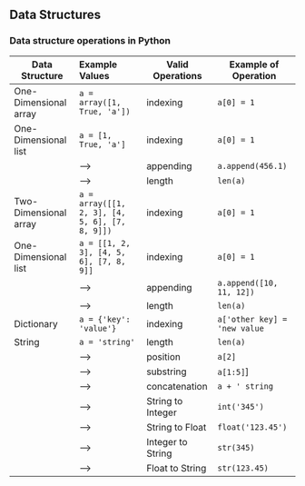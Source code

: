 Data Structures
----------------------

### Data structure operations in Python

|Data Structure|Example Values|Valid Operations|Example of Operation|
|--------------|:-------------|----------------|--------------------|
|One-Dimensional array|`a = array([1, True, 'a'])`|indexing|`a[0] = 1`|
|One-Dimensional list|`a = [1, True, 'a']`|indexing|`a[0] = 1`|
||-->|appending|`a.append(456.1)`|
||-->|length|`len(a)`|
|Two-Dimensional array|`a = array([[1, 2, 3], [4, 5, 6], [7, 8, 9]])`|indexing|`a[0] = 1`|
|One-Dimensional list|`a = [[1, 2, 3], [4, 5, 6], [7, 8, 9]]`|indexing|`a[0] = 1`|
||-->|appending|`a.append([10, 11, 12])`|
||-->|length|`len(a)`|
|Dictionary|`a = {'key': 'value'}`|indexing|`a['other key] = 'new value`|
|String|`a = 'string'`|length|`len(a)`|
||-->|position|`a[2]`|
||-->|substring|`a[1:5]`]|
||-->|concatenation|`a + ' string`|
||-->|String to Integer|`int('345')`|
||-->|String to Float|`float('123.45')`|
||-->|Integer to String|`str(345)`|
||-->|Float to String|`str(123.45)`|
